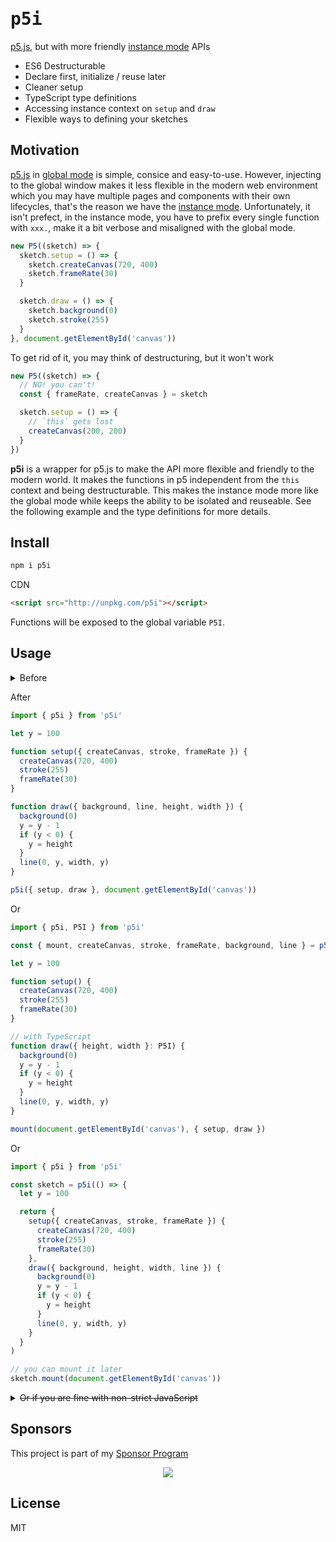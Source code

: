 # <samp>p5i</samp>

[p5.js](http://p5js.org/), but with more friendly [instance mode](https://p5js.org/examples/instance-mode-instantiation.html) APIs

- ES6 Destructurable
- Declare first, initialize / reuse later
- Cleaner setup
- TypeScript type definitions
- Accessing instance context on `setup` and `draw`
- Flexible ways to defining your sketches

## Motivation

[p5.js](http://p5js.org/) in [global mode](https://github.com/processing/p5.js/wiki/Global-and-instance-mode) is simple, consice and easy-to-use. However, injecting to the global window makes it less flexible in the modern web environment which you may have multiple pages and components with their own lifecycles, that's the reason we have the [instance mode](https://p5js.org/examples/instance-mode-instantiation.html). Unfortunately, it isn't prefect, in the instance mode, you have to prefix every single function with `xxx.`, make it a bit verbose and misaligned with the global mode.

```ts
new P5((sketch) => {
  sketch.setup = () => {
    sketch.createCanvas(720, 400)
    sketch.frameRate(30)
  }

  sketch.draw = () => {
    sketch.background(0)
    sketch.stroke(255)
  }
}, document.getElementById('canvas'))
```

To get rid of it, you may think of destructuring, but it won't work

```ts
new P5((sketch) => {
  // NO! you can't!
  const { frameRate, createCanvas } = sketch

  sketch.setup = () => {
    // `this` gets lost
    createCanvas(200, 200)
  }
})
```

**p5i** is a wrapper for p5.js to make the API more flexible and friendly to the modern world. It makes the functions in p5 independent from the `this` context and being destructurable. This makes the instance mode more like the global mode while keeps the ability to be isolated and reuseable. See the following example and the type definitions for more details.

## Install

```bash
npm i p5i
```

CDN

```html
<script src="http://unpkg.com/p5i"></script>
```

Functions will be exposed to the global variable `P5I`.

## Usage

<details>
<summary>Before</summary>
<br>

```js
import P5 from 'p5'

const myp5 = new P5((sketch) => {
  let y = 100

  sketch.setup = () => {
    sketch.createCanvas(720, 400)
    sketch.stroke(255)
    sketch.frameRate(30)
  }

  sketch.draw = () => {
    sketch.background(0)
    y = y - 1
    if (y < 0) {
      y = sketch.height
    }
    sketch.line(0, y, sketch.width, y)
  }
}, document.getElementById('canvas'))
```

</details>

After

```ts
import { p5i } from 'p5i'

let y = 100

function setup({ createCanvas, stroke, frameRate }) {
  createCanvas(720, 400)
  stroke(255)
  frameRate(30)
}

function draw({ background, line, height, width }) {
  background(0)
  y = y - 1
  if (y < 0) {
    y = height
  }
  line(0, y, width, y)
}

p5i({ setup, draw }, document.getElementById('canvas'))
```

Or

```ts
import { p5i, P5I } from 'p5i'

const { mount, createCanvas, stroke, frameRate, background, line } = p5i()

let y = 100

function setup() {
  createCanvas(720, 400)
  stroke(255)
  frameRate(30)
}

// with TypeScript
function draw({ height, width }: P5I) {
  background(0)
  y = y - 1
  if (y < 0) {
    y = height
  }
  line(0, y, width, y)
}

mount(document.getElementById('canvas'), { setup, draw })
```

Or

```js
import { p5i } from 'p5i'

const sketch = p5i(() => {
  let y = 100

  return {
    setup({ createCanvas, stroke, frameRate }) {
      createCanvas(720, 400)
      stroke(255)
      frameRate(30)
    },
    draw({ background, height, width, line }) {
      background(0)
      y = y - 1
      if (y < 0) {
        y = height
      }
      line(0, y, width, y)
    }
  }
)

// you can mount it later
sketch.mount(document.getElementById('canvas'))
```

<details>
<summary><del>Or if you are fine with non-strict JavaScript</del></summary>
<br>

The [`with` keyword](https://developer.mozilla.org/en-US/docs/Web/JavaScript/Reference/Statements/with):

```js
p5i((sketch) => {
  let y = 100

  with (sketch) {
    function setup() {
      createCanvas(720, 400)
      stroke(255)
      frameRate(30)
    }

    function draw() {
      background(0)
      y = y - 1
      if (y < 0) {
        y = height
      }
      line(0, y, width, y)
    }

    return { setup, draw }
  }
}, document.getElementById('canvas'))
```

</details>


## Sponsors

This project is part of my <a href='https://github.com/antfu-sponsors'>Sponsor Program</a>

<p align="center">
  <a href="https://cdn.jsdelivr.net/gh/antfu/static/sponsors.svg">
    <img src='https://cdn.jsdelivr.net/gh/antfu/static/sponsors.svg'/>
  </a>
</p>

## License

MIT
